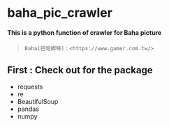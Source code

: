 # baha_pic_crawler
#### This is a python function of crawler for Baha picture
>```Baha(巴哈姆特)：<https://www.gamer.com.tw/>```

## First : Check out for the package
* requests
* re
* BeautifulSoup
* pandas 
* numpy 
